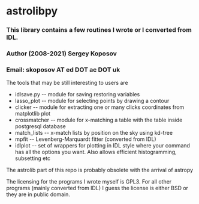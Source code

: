 # astrolibpy 
### This library contains a few routines I wrote or I converted from IDL.
### Author (2008-2021) Sergey Koposov
### Email: skoposov __AT__ ed __DOT__ ac __DOT__ uk

The tools that may be still interesting to users are 
* idlsave.py -- module for saving restoring variables 
* lasso_plot -- module for selecting points by drawing a contour
* clicker -- module for extracting one or many clicks coordinates from matplotlib plot
* crossmatcher -- module for x-matching a table with the table inside postgresql database
* match_lists -- x-match lists by position on the sky using kd-tree
* mpfit -- Levenberg-Marquardt fitter (converted from IDL)
* idlplot -- set of wrappers for plotting in IDL style where your command has all 
  the options you want. Also allows efficient histogramming, subsetting etc

The astrolib part of this repo is probably obsolete with the arrival of astropy

The licensing for the programs I wrote myself is GPL3. For all other
programs (mainly converted from IDL) I guess the license is either BSD or 
they are in public domain. 
